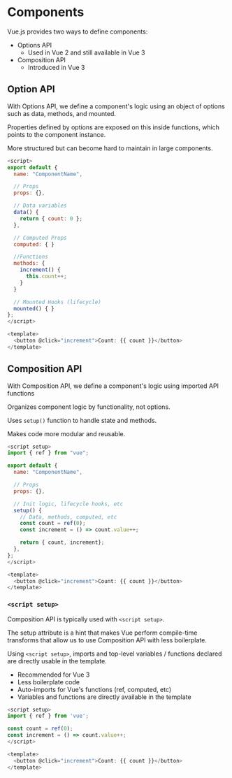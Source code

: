 # Components

Vue.js provides two ways to define components:

- Options API
  - Used in Vue 2 and still available in Vue 3
- Composition API
  - Introduced in Vue 3

## Option API

With Options API, we define a component's logic using an object of options such as data, methods, and mounted.

Properties defined by options are exposed on this inside functions, which points to the component instance.

More structured but can become hard to maintain in large components.

```js
<script>
export default {
  name: "ComponentName",

  // Props
  props: {},

  // Data variables
  data() {
    return { count: 0 };
  },

  // Computed Props
  computed: { }

  //Functions
  methods: {
    increment() {
      this.count++;
    }
  }

  // Mounted Hooks (lifecycle)
  mounted() { }
};
</script>

<template>
  <button @click="increment">Count: {{ count }}</button>
</template>
```

## Composition API

With Composition API, we define a component's logic using imported API functions

Organizes component logic by functionality, not options.

Uses `setup()` function to handle state and methods.

Makes code more modular and reusable.

```js
<script setup>
import { ref } from "vue";

export default {
  name: "ComponentName",

  // Props
  props: {},

  // Init logic, lifecycle hooks, etc
  setup() {
    // Data, methods, computed, etc
    const count = ref(0);
    const increment = () => count.value++;

    return { count, increment};
  },
};
</script>

<template>
  <button @click="increment">Count: {{ count }}</button>
</template>
```

### `<script setup>`

Composition API is typically used with `<script setup>`.

The setup attribute is a hint that makes Vue perform compile-time transforms that allow us to use Composition API with less boilerplate.

Using `<script setup>`, imports and top-level variables / functions declared are directly usable in the template.

- Recommended for Vue 3
- Less boilerplate code
- Auto-imports for Vue's functions (ref, computed, etc)
- Variables and functions are directly available in the template

```js
<script setup>
import { ref } from 'vue';

const count = ref(0);
const increment = () => count.value++;
</script>

<template>
  <button @click="increment">Count: {{ count }}</button>
</template>
```
